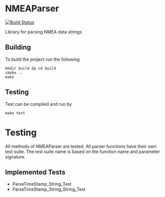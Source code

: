 # NMEAParser
[![Build Status](https://travis-ci.org/NeuralSandwich/NMEAParser.svg?branch=master)](https://travis-ci.org/NeuralSandwich/NMEAParser)

Library for parsing NMEA data strings

## Building

To build the project run the following

```
mkdir build && cd build
cmake ..
make
```

## Testing

Test can be compiled and run by

```
make test
```

# Testing

All methods of NMEAParser are tested. All parser functions have their
own test suite. The test suite name is based on the function name and
parameter signature.

## Implemented Tests

* ParseTimeStamp_String_Test
* ParseTimeStamp_String_String_Test